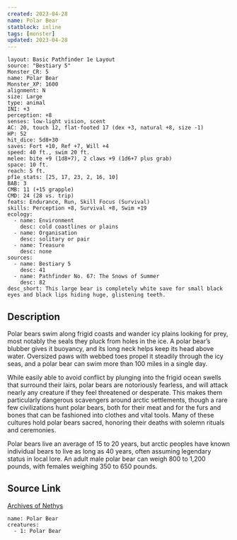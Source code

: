 ```yaml
---
created: 2023-04-28
name: Polar Bear
statblock: inline
tags: [monster]
updated: 2023-04-28
---
```

```statblock
layout: Basic Pathfinder 1e Layout
source: "Bestiary 5"
Monster_CR: 5
name: Polar Bear
Monster_XP: 1600
alignment: N
size: Large
type: animal
INI: +3
perception: +8
senses: low-light vision, scent
AC: 20, touch 12, flat-footed 17 (dex +3, natural +8, size -1)
HP: 52
hit_dice: 5d8+30
saves: Fort +10, Ref +7, Will +4
speed: 40 ft., swim 20 ft.
melee: bite +9 (1d8+7), 2 claws +9 (1d6+7 plus grab)
space: 10 ft.
reach: 5 ft.
pf1e_stats: [25, 17, 23, 2, 16, 10]
BAB: 3
CMB: 11 (+15 grapple)
CMD: 24 (28 vs. trip)
feats: Endurance, Run, Skill Focus (Survival)
skills: Perception +8, Survival +8, Swim +19
ecology:
  - name: Environment
    desc: cold coastlines or plains
  - name: Organisation
    desc: solitary or pair
  - name: Treasure
    desc: none
sources:
  - name: Bestiary 5
    desc: 41
  - name: Pathfinder No. 67: The Snows of Summer
    desc: 82
desc_short: This large bear is completely white save for small black eyes and black lips hiding huge, glistening teeth.
```
## Description
Polar bears swim along frigid coasts and wander icy plains looking for prey, most notably the seals they pluck from holes in the ice. A polar bear’s blubber gives it buoyancy, and its long neck helps keep its head above water. Oversized paws with webbed toes propel it steadily through the icy seas, and a polar bear can swim more than 100 miles in a single day.

While easily able to avoid conflict by plunging into the frigid ocean swells that surround their lairs, polar bears are notoriously fearless, and will attack nearly any creature if they feel threatened or desperate. This makes them particularly dangerous scavengers around arctic settlements, though a rare few civilizations hunt polar bears, both for their meat and for the furs and bones that can be fashioned into clothes and vital tools. Many of these cultures hold polar bears sacred, honoring their deaths with solemn rituals and ceremonies.

Polar bears live an average of 15 to 20 years, but arctic peoples have known individual bears to live as long as 40 years, often assuming legendary status in local lore. An adult male polar bear can weigh 800 to 1,200 pounds, with females weighing 350 to 650 pounds.
## Source Link
[Archives of Nethys](https://aonprd.com/MonsterDisplay.aspx?ItemName=Polar%20Bear)
```encounter-table
name: Polar Bear
creatures:
  - 1: Polar Bear
```
